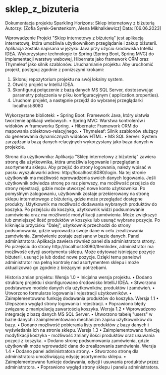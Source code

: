# sklep_z_bizuteria
Dokumentacja projektu
Sparkling Horizons: Sklep internetowy z biżuterią 
Autorzy: [Zofia Syrek-Gerstenkorn, Alena Mikhalkiewicz] Data: [06.06.2023]

Wprowadzenie
Projekt "Sklep internetowy z biżuterią" jest aplikacją internetową, która umożliwia użytkownikom przeglądanie  i zakup biżuterii. Aplikacja została napisana w języku Java przy użyciu środowiska IntelliJ IDEA. Wykorzystane technologie to Spring (Spring Boot, Spring MVC) do implementacji warstwy webowej, Hibernate jako framework ORM oraz Thymeleaf jako silnik szablonów.
Uruchamianie projektu:
Aby uruchomić projekt, postępuj zgodnie z poniższymi krokami:
1.	Sklonuj repozytorium projektu na swój lokalny system.
2.	Otwórz projekt w IntelliJ IDEA.
3.	Skonfiguruj połączenie z bazą danych MS SQL Server, dostosowując parametry połączenia w pliku konfiguracyjnym ( application.properties).
4.	Uruchom projekt, a następnie przejdź do wybranej przeglądarki localhost:8080

Wykorzystane biblioteki:
•	Spring Boot: Framework Java, który ułatwia tworzenie aplikacji webowych.
•	Spring MVC: Warstwa kontrolerów i widoków w frameworku Spring.
•	Hibernate: Framework ORM do mapowania obiektowo-relacyjnego.
•	Thymeleaf: Silnik szablonów służący do generowania dynamicznych widoków HTML.
•	MS SQL Server: System zarządzania bazą danych relacyjnych wykorzystany jako baza danych w projekcie.

Strona dla użytkownika:
Aplikacja "Sklep internetowy z biżuterią" zawiera stronę dla użytkownika, która umożliwia logowanie i przeglądanie asortymentu sklepu. Aby przejść do strony logowania, należy wpisać w pasku wyszukiwarki adres: http://localhost:8080/login. Na tej stronie użytkownik ma możliwość wprowadzenia swoich danych logowania.
Jeśli użytkownik odwiedza stronę po raz pierwszy, ma możliwość przejścia do strony rejestracji, gdzie może utworzyć nowe konto użytkownika.
Po pomyślnym zalogowaniu, użytkownik zostaje przekierowany na stronę sklepu internetowego z biżuterią, gdzie może przeglądać dostępne produkty. Użytkownik ma możliwość dodawania wybranych produktów do koszyka.
Po przejściu do koszyka, użytkownik widzi podsumowanie zamówienia oraz ma możliwość modyfikacji zamówienia. Może zwiększyć lub zmniejszyć ilość produktów w koszyku lub usunąć wybrane pozycje. Po kliknięciu przycisku "Dalej", użytkownik przechodzi do strony podsumowania, gdzie wprowadza swoje dane w celu zrealizowania zamówienia. Zamówienie zostaje zapisane w bazie danych.
Panel administratora:
Aplikacja zawiera również panel dla administratora strony. Po przejściu do strony http://localhost:8080/ItemIndex, administrator ma możliwość edycji asortymentu sklepu. Może edytować istniejące pozycje biżuterii, usunąć je lub dodać nowe pozycje.
Dzięki temu panelowi administrator ma pełną kontrolę nad asortymentem sklepu i może aktualizować go zgodnie z bieżącymi potrzebami.


Historia zmian projektu:
Wersja 1.0 
•	Inicjalna wersja projektu.
•	Dodano strukturę projektu i skonfigurowano środowisko IntelliJ IDEA.
•	Stworzono podstawowe modele danych dla użytkowników, produktów i zamówień.
•	Utworzono formularze logowania i rejestracji użytkowników.
•	Zaimplementowano funkcję dodawania produktów do koszyka.
Wersja 1.1 
•	Ulepszono wygląd strony logowania i rejestracji.
•	Poprawiono błędy związane z manipulacją zawartością koszyka.
Wersja 1.2 
•	Wprowadzono integrację z bazą danych MS SQL Server.
•	Utworzono tabelę "users" w bazie danych i zaimplementowano mechanizm zapisu użytkowników do bazy.
•	Dodano możliwość pobierania listy produktów z bazy danych i wyświetlania ich na stronie sklepu.
Wersja 1.3 
•	Zaimplementowano funkcję modyfikacji koszyka - możliwość zmiany ilości produktów oraz usuwania pozycji z koszyka.
•	Dodano stronę podsumowania zamówienia, gdzie użytkownik może wprowadzić dane do zrealizowania zamówienia.
Wersja 1.4 
•	Dodano panel administratora strony.
•	Stworzono stronę dla administratora umożliwiającą edycję asortymentu sklepu.
•	Zaimplementowano funkcje dodawania, edycji i usuwania produktów przez administratora.
•	Poprawiono wygląd strony sklepu i panelu administratora.

